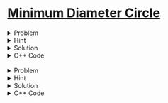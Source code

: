 # [Minimum Diameter Circle]((https://vjudge.net/problem/SPOJ-QCJ4))

<details>
<summary>Problem</summary>
Given n points in a plane find the diameter of the smallest circle that encloses all the points. A point lying on the circle is also considered to be inside it.
</details>

<details>
<summary>Hint</summary>
Ternary search.
</details>

<details>
<summary>Solution</summary>
Let's say we know on which straight line, parallel to the x-axis, the center of the smallest enclosing circle exists. Now staying on that line, if we move to the left, we increase the distances of the points  from the center that are to the right and vice versa. So, on a straight line parallel to the x-axis, the ternary property exists.<br><br>
<img src= "https://github.com/Brownbear2710/Geometry-Advanced/blob/main/images/qcj4_1.jpg" alt="Fig.1a" style="height: 500px; width:500px;"/> <br><br>
Now, if we know on which straight line, parallel to the y-axis, the center of the smallest enclosing circle exists, we can also see that the ternary property along the y-axis exists.<br><br>
<img src= "https://github.com/Brownbear2710/Geometry-Advanced/blob/main/images/qcj4_2.jpg" alt="Fig.1b" style="height: 500px; width:500px;"/> <br><br>
So, now we can apply nested ternary search along both axes to find the smallest diameter of the circle that can cover all the points.<br><br>
<img src= "https://github.com/Brownbear2710/Geometry-Advanced/blob/main/images/qcj4_3.jpg" alt="Fig.1b" style="height: 500px; width:500px;"/> <br><br>

</details>

<details>
<summary>C++ Code</summary>

```cpp
#include <bits/stdc++.h>

using namespace std;
using ld = long double;

struct point
{
    ld x, y;
};

ld dist2(point p1, point p2)
{
    return (p1.x - p2.x) * (p1.x - p2.x) + (p1.y - p2.y) * (p1.y - p2.y);
}

// For a fixed center (cx,cy) find the radius of the circle that
// can cover all the points
ld best(vector<point> &v, ld cx, ld cy)
{
    ld r2 = -1;
    for(int i = 0; i < v.size(); i++)
    {
        r2 = max(r2, dist2(v[i], {cx,cy}));
    }
    return r2;
}

// Ternary search along y-axis
ld search_y(vector<point> &v, ld cx)
{
    ld lo = 0, hi = 1001;
    for(int i = 0; i < 50; i++)
    {
        ld m1 = (lo*2 + hi)/3;
        ld m2 = (lo + hi*2)/3;
        ld r1 = best(v, cx, m1);
        ld r2 = best(v, cx, m2);
        if(r1 < r2) hi = m2;
        else lo = m1;
    }
    return best(v, cx, lo);
}

// Ternary search along x-axis
ld search_x(vector<point> &v)
{
    ld lo = 0, hi = 1001;
    for(int i = 0; i < 50; i++)
    {
        ld m1 = (lo*2 + hi)/3;
        ld m2 = (lo + hi*2)/3;
        ld r1 = search_y(v, m1);
        ld r2 = search_y(v, m2);
        if(r1 < r2) hi = m2;
        else lo = m1; 
    }
    return search_y(v,lo);
}

int main()
{
    ios_base::sync_with_stdio(0);cin.tie(NULL);
    int n;
    cin >> n;
    vector<point> v(n);
    for(auto &p : v)
        cin >> p.x >> p.y;
    double d = search_x(v);
    d = 2*sqrt(d);
    cout << fixed << setprecision(2) << d << "\n";
    return 0;
}
```
</details>
<br>
<details>
<summary>Problem</summary>
Give a polygon and a point inside the polygon, you have to say if a person standing at that point can see the whole interior of that polygon. A person can see a point if there is nothing in between the person and the point.
</details>

<details>
<summary>Hint</summary>
</details>

<details>
<summary>Solution</summary>
</details>

<details>
<summary>C++ Code</summary>

```cpp
#include <bits/stdc++.h>

using namespace std;
using ll = long long;

struct point
{
    ll x, y;
};

ll delta(point a, point b, point c)
{
    return (a.x - b.x)*(b.y - c.y) - (a.y - b.y)*(b.x - c.x);
}

int main()
{
    ios_base::sync_with_stdio(0);cin.tie(NULL);
    int n;
    cin >> n;
    vector<point> v(n);
    for(auto  & p : v)
        cin >> p.x >> p.y;
    point reff;
    cin >> reff.x >> reff.y;
    int sign = (delta(v[0], v[1], reff) >= 0 ? 1 : -1);
    bool f = true;
    for(int i = 0; i < n; i++)
        if(sign * delta(v[i], v[(i+1)%n], reff) < 0)
            f = false;
    cout << (f ? "YES\n" : "NO\n");
    return 0;
}
```
</details>